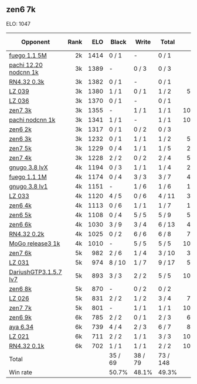 ## zen6 7k ##

ELO: 1047

Opponent | Rank | ELO | Black | Write | Total | Win rate
---------|-----:|----:|-------|-------|-------|-------:
[fuego 1.1 5M](fuego%201.1%205M.md) | 2k | 1414 | 0 / 1 | - | 0 / 1 | 0.0%
[pachi 12.20 nodcnn 1k](pachi%2012.20%20nodcnn%201k.md) | 3k | 1389 | - | 0 / 3 | 0 / 3 | 0.0%
[RN4.32 0.3k](RN4.32%200.3k.md) | 3k | 1382 | 0 / 1 | - | 0 / 1 | 0.0%
[LZ 039](LZ%20039.md) | 3k | 1380 | 1 / 1 | 0 / 1 | 1 / 2 | 50.0%
[LZ 036](LZ%20036.md) | 3k | 1370 | 0 / 1 | - | 0 / 1 | 0.0%
[zen7 3k](zen7%203k.md) | 3k | 1355 | - | 1 / 1 | 1 / 1 | 100.0%
[pachi nodcnn 1k](pachi%20nodcnn%201k.md) | 3k | 1341 | 1 / 1 | - | 1 / 1 | 100.0%
[zen6 2k](zen6%202k.md) | 3k | 1317 | 0 / 1 | 0 / 2 | 0 / 3 | 0.0%
[zen6 3k](zen6%203k.md) | 3k | 1232 | 0 / 1 | 1 / 1 | 1 / 2 | 50.0%
[zen7 5k](zen7%205k.md) | 3k | 1229 | 0 / 4 | 1 / 1 | 1 / 5 | 20.0%
[zen7 4k](zen7%204k.md) | 3k | 1228 | 2 / 2 | 0 / 2 | 2 / 4 | 50.0%
[gnugo 3.8 lvX](gnugo%203.8%20lvX.md) | 4k | 1194 | 0 / 3 | 1 / 1 | 1 / 4 | 25.0%
[fuego 1.1 1M](fuego%201.1%201M.md) | 4k | 1174 | 0 / 4 | 3 / 3 | 3 / 7 | 42.9%
[gnugo 3.8 lv1](gnugo%203.8%20lv1.md) | 4k | 1151 | - | 1 / 6 | 1 / 6 | 16.7%
[LZ 033](LZ%20033.md) | 4k | 1120 | 4 / 5 | 0 / 6 | 4 / 11 | 36.4%
[zen6 4k](zen6%204k.md) | 4k | 1113 | 0 / 6 | 1 / 1 | 1 / 7 | 14.3%
[zen6 5k](zen6%205k.md) | 4k | 1108 | 0 / 4 | 5 / 5 | 5 / 9 | 55.6%
[zen6 6k](zen6%206k.md) | 4k | 1030 | 3 / 9 | 3 / 4 | 6 / 13 | 46.2%
[RN4.32 0.2k](RN4.32%200.2k.md) | 4k | 1025 | 0 / 2 | 6 / 6 | 6 / 8 | 75.0%
[MoGo release3 1k](MoGo%20release3%201k.md) | 4k | 1010 | - | 5 / 5 | 5 / 5 | 100.0%
[zen7 6k](zen7%206k.md) | 5k | 982 | 2 / 6 | 1 / 4 | 3 / 10 | 30.0%
[LZ 031](LZ%20031.md) | 5k | 974 | 8 / 10 | 1 / 7 | 9 / 17 | 52.9%
[DariushGTP3.1.5.7 lv7](DariushGTP3.1.5.7%20lv7.md) | 5k | 893 | 3 / 3 | 2 / 2 | 5 / 5 | 100.0%
[zen6 8k](zen6%208k.md) | 5k | 870 | - | 0 / 2 | 0 / 2 | 0.0%
[LZ 026](LZ%20026.md) | 5k | 831 | 2 / 2 | 1 / 2 | 3 / 4 | 75.0%
[zen7 7k](zen7%207k.md) | 5k | 801 | - | 1 / 1 | 1 / 1 | 100.0%
[zen6 9k](zen6%209k.md) | 6k | 785 | 2 / 2 | 0 / 1 | 2 / 3 | 66.7%
[aya 6.34](aya%206.34.md) | 6k | 739 | 4 / 4 | 2 / 3 | 6 / 7 | 85.7%
[LZ 021](LZ%20021.md) | 6k | 711 | 2 / 2 | 1 / 1 | 3 / 3 | 100.0%
[RN4.32 0.1k](RN4.32%200.1k.md) | 6k | 702 | 1 / 1 | 1 / 1 | 2 / 2 | 100.0%
Total | | | 35 / 69 | 38 / 79 | 73 / 148 | 
Win rate| | | 50.7% | 48.1% | 49.3% | 

